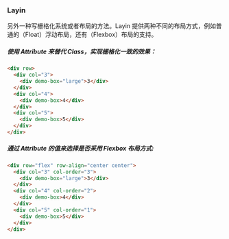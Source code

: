### Layin

另外一种写栅格化系统或者布局的方法。Layin 提供两种不同的布局方式，例如普通的（Float）浮动布局，还有（Flexbox）布局的支持。

##### 使用 Attribute 来替代 Class，实现栅格化一致的效果：

```html
<div row>
  <div col="3">
    <div demo-box="large">3</div>
  </div>
  <div col="4">
    <div demo-box>4</div>
  </div>
  <div col="5">
    <div demo-box>5</div>
  </div>
</div>
```

##### 通过 Attribute 的值来选择是否采用 Flexbox 布局方式:

```html
<div row="flex" row-align="center center">
  <div col="3" col-order="3">
    <div demo-box="large">3</div>
  </div>
  <div col="4" col-order="2">
    <div demo-box>4</div>
  </div>
  <div col="5" col-order="1">
    <div demo-box>5</div>
  </div>
</div>
```
